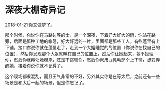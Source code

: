 # 深夜大棚奇异记
2018-01-21,你又做梦了。

那个时候，你说你在马路边等的士，是一个深夜，下着好大好大的雨，你站在路旁，后面是那种工地的帐篷，好大好远的一片，里面都是那些工人，有些蓬里有上下铺，接口你说你就在蓬里走了，走到一个大姐睡觉的的位置（你说你在找自己的位置），然后你发现那个大姐就睡在自己的位置上，然后你让她起来，她不搭理你，然后你就再让她起来，还是不搭理你，然后你就用力晃动那个上下铺，想要弄醒她，接着你说你就不记得了。

这个现场都很混乱，而且天气非常的不好，另外其实你是在等太后，之前还有一些场景是和太后一起的场景，但是你忘记了。
